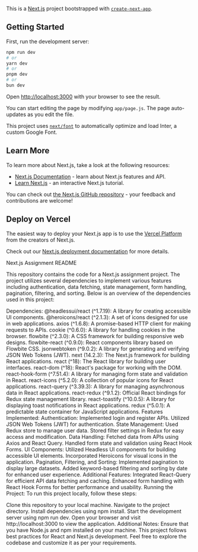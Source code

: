 This is a [Next.js](https://nextjs.org/) project bootstrapped with [`create-next-app`](https://github.com/vercel/next.js/tree/canary/packages/create-next-app).

## Getting Started

First, run the development server:

```bash
npm run dev
# or
yarn dev
# or
pnpm dev
# or
bun dev
```

Open [http://localhost:3000](http://localhost:3000) with your browser to see the result.

You can start editing the page by modifying `app/page.js`. The page auto-updates as you edit the file.

This project uses [`next/font`](https://nextjs.org/docs/basic-features/font-optimization) to automatically optimize and load Inter, a custom Google Font.

## Learn More

To learn more about Next.js, take a look at the following resources:

- [Next.js Documentation](https://nextjs.org/docs) - learn about Next.js features and API.
- [Learn Next.js](https://nextjs.org/learn) - an interactive Next.js tutorial.

You can check out [the Next.js GitHub repository](https://github.com/vercel/next.js/) - your feedback and contributions are welcome!

## Deploy on Vercel

The easiest way to deploy your Next.js app is to use the [Vercel Platform](https://vercel.com/new?utm_medium=default-template&filter=next.js&utm_source=create-next-app&utm_campaign=create-next-app-readme) from the creators of Next.js.

Check out our [Next.js deployment documentation](https://nextjs.org/docs/deployment) for more details.

Next.js Assignment README

This repository contains the code for a Next.js assignment project. The project utilizes several dependencies to implement various features including authentication, data fetching, state management, form handling, pagination, filtering, and sorting. Below is an overview of the dependencies used in this project:

Dependencies:
@headlessui/react (^1.7.19): A library for creating accessible UI components.
@heroicons/react (^2.1.3): A set of icons designed for use in web applications.
axios (^1.6.8): A promise-based HTTP client for making requests to APIs.
cookie (^0.6.0): A library for handling cookies in the browser.
flowbite (^2.3.0): A CSS framework for building responsive web designs.
flowbite-react (^0.9.0): React components library based on Flowbite CSS.
jsonwebtoken (^9.0.2): A library for generating and verifying JSON Web Tokens (JWT).
next (14.2.3): The Next.js framework for building React applications.
react (^18): The React library for building user interfaces.
react-dom (^18): React's package for working with the DOM.
react-hook-form (^7.51.4): A library for managing form state and validation in React.
react-icons (^5.2.0): A collection of popular icons for React applications.
react-query (^3.39.3): A library for managing asynchronous data in React applications.
react-redux (^9.1.2): Official React bindings for Redux state management library.
react-toastify (^10.0.5): A library for displaying toast notifications in React applications.
redux (^5.0.1): A predictable state container for JavaScript applications.
Features Implemented:
Authentication:
Implemented login and register APIs.
Utilized JSON Web Tokens (JWT) for authentication.
State Management:
Used Redux store to manage user data.
Stored filter settings in Redux for easy access and modification.
Data Handling:
Fetched data from APIs using Axios and React Query.
Handled form state and validation using React Hook Forms.
UI Components:
Utilized Headless UI components for building accessible UI elements.
Incorporated Heroicons for visual icons in the application.
Pagination, Filtering, and Sorting:
Implemented pagination to display large datasets.
Added keyword-based filtering and sorting by date for enhanced user experience.
Additional Features:
Integrated React-Query for efficient API data fetching and caching.
Enhanced form handling with React Hook Forms for better performance and usability.
Running the Project:
To run this project locally, follow these steps:

Clone this repository to your local machine.
Navigate to the project directory.
Install dependencies using npm install.
Start the development server using npm run dev.
Open your browser and visit http://localhost:3000 to view the application.
Additional Notes:
Ensure that you have Node.js and npm installed on your machine.
This project follows best practices for React and Next.js development.
Feel free to explore the codebase and customize it as per your requirements.
